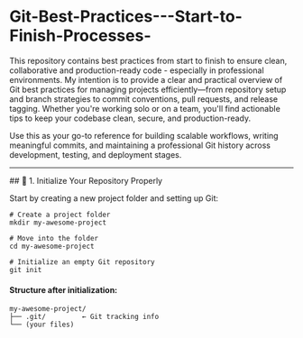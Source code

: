 # Git-Best-Practices---Start-to-Finish-Processes-
This repository contains best practices from start to finish to ensure clean, collaborative and production-ready code - especially in professional environments. My intention is to provide a clear and practical overview of Git best practices for managing projects efficiently—from repository setup and branch strategies to commit conventions, pull requests, and release tagging. Whether you're working solo or on a team, you'll find actionable tips to keep your codebase clean, secure, and production-ready.

Use this as your go-to reference for building scalable workflows, writing meaningful commits, and maintaining a professional Git history across development, testing, and deployment stages.

<hr>
## 🧱 1. Initialize Your Repository Properly

Start by creating a new project folder and setting up Git:

```
# Create a project folder
mkdir my-awesome-project

# Move into the folder
cd my-awesome-project

# Initialize an empty Git repository
git init
```

#### Structure after initialization:
```
my-awesome-project/
├── .git/         ← Git tracking info
└── (your files)
```
